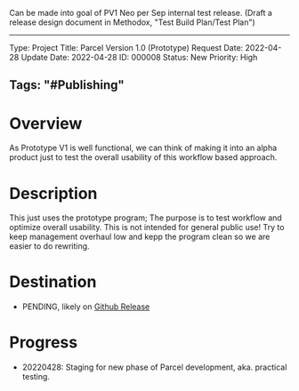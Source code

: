 Can be made into goal of PV1 Neo per Sep internal test release. (Draft a release design document in Methodox, "Test Build Plan/Test Plan")

---
Type: Project
Title: Parcel Version 1.0 (Prototype)
Request Date: 2022-04-28
Update Date: 2022-04-28
ID: 000008
Status: New
Priority: High

Tags: "#Publishing"
---

# Overview

As Prototype V1 is well functional, we can think of making it into an alpha product just to test the overall usability of this workflow based approach.

# Description

This just uses the prototype program; The purpose is to test workflow and optimize overall usability. This is not intended for general public use! Try to keep management overhaul low and kepp the program clean so we are easier to do rewriting.

# Destination

* PENDING, likely on [Github Release](https://github.com/Charles-Zhang-Parcel/ParcelTasks/releases)

# Progress

* 20220428: Staging for new phase of Parcel development, aka. practical testing.